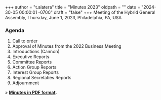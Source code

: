 +++
author = "t.alatera"
title = "Minutes 2023"
oldpath = ""
date = "2024-30-05 00:00:01 -0700"
draft = "false"
+++
Meeting of the Hybrid General Assembly, Thursday, June 1, 2023, Philadelphia, PA, USA

### **Agenda**

1. Call to order
2. Approval of Minutes from the 2022 Business Meeting
3. Introductions (Cannon)
4. Executive Reports
5. Committee Reports
6. Action Group Reports
7. Interest Group Reports
8. Regional Secretaties Reports
9. Adjournment

» **[Minutes in PDF format](/file/about/agm23-minutes-approved.pdf "AGM Minutes 2023").**
